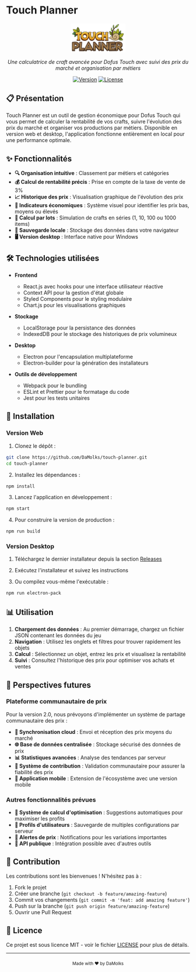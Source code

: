 # Touch Planner

<div align="center">

<img src="https://raw.githubusercontent.com/DaMolks/touch-planner/main/assets/icon.png" alt="Touch Planner Logo" width="150"/>

*Une calculatrice de craft avancée pour Dofus Touch avec suivi des prix du marché et organisation par métiers*

[![Version](https://img.shields.io/badge/version-1.0.0-blue.svg)](https://github.com/DaMolks/touch-planner/releases/tag/v1.0.0)
[![License](https://img.shields.io/badge/license-MIT-green.svg)](https://github.com/DaMolks/touch-planner/blob/main/LICENSE)

</div>

## 📋 Présentation

Touch Planner est un outil de gestion économique pour Dofus Touch qui vous permet de calculer la rentabilité de vos crafts, suivre l'évolution des prix du marché et organiser vos productions par métiers. Disponible en version web et desktop, l'application fonctionne entièrement en local pour une performance optimale.

## ✨ Fonctionnalités

- **🔍 Organisation intuitive** : Classement par métiers et catégories
- **💰 Calcul de rentabilité précis** : Prise en compte de la taxe de vente de 3%
- **📈 Historique des prix** : Visualisation graphique de l'évolution des prix
- **🚦 Indicateurs économiques** : Système visuel pour identifier les prix bas, moyens ou élevés
- **🔄 Calcul par lots** : Simulation de crafts en séries (1, 10, 100 ou 1000 items)
- **💾 Sauvegarde locale** : Stockage des données dans votre navigateur
- **🖥️ Version desktop** : Interface native pour Windows

## 🛠️ Technologies utilisées

- **Frontend**
  - React.js avec hooks pour une interface utilisateur réactive
  - Context API pour la gestion d'état globale
  - Styled Components pour le styling modulaire
  - Chart.js pour les visualisations graphiques
  
- **Stockage**
  - LocalStorage pour la persistance des données
  - IndexedDB pour le stockage des historiques de prix volumineux
  
- **Desktop**
  - Electron pour l'encapsulation multiplateforme
  - Electron-builder pour la génération des installateurs

- **Outils de développement**
  - Webpack pour le bundling
  - ESLint et Prettier pour le formatage du code
  - Jest pour les tests unitaires

## 🚀 Installation

### Version Web

1. Clonez le dépôt :
```bash
git clone https://github.com/DaMolks/touch-planner.git
cd touch-planner
```

2. Installez les dépendances :
```bash
npm install
```

3. Lancez l'application en développement :
```bash
npm start
```

4. Pour construire la version de production :
```bash
npm run build
```

### Version Desktop

1. Téléchargez le dernier installateur depuis la section [Releases](https://github.com/DaMolks/touch-planner/releases)

2. Exécutez l'installateur et suivez les instructions

3. Ou compilez vous-même l'exécutable :
```bash
npm run electron-pack
```

## 📊 Utilisation

1. **Chargement des données** : Au premier démarrage, chargez un fichier JSON contenant les données du jeu
2. **Navigation** : Utilisez les onglets et filtres pour trouver rapidement les objets
3. **Calcul** : Sélectionnez un objet, entrez les prix et visualisez la rentabilité
4. **Suivi** : Consultez l'historique des prix pour optimiser vos achats et ventes

## 🔮 Perspectives futures

### Plateforme communautaire de prix

Pour la version 2.0, nous prévoyons d'implémenter un système de partage communautaire des prix :

- **📡 Synchronisation cloud** : Envoi et réception des prix moyens du marché
- **🌐 Base de données centralisée** : Stockage sécurisé des données de prix
- **📊 Statistiques avancées** : Analyse des tendances par serveur
- **🔐 Système de contribution** : Validation communautaire pour assurer la fiabilité des prix
- **📱 Application mobile** : Extension de l'écosystème avec une version mobile

### Autres fonctionnalités prévues

- **🧮 Système de calcul d'optimisation** : Suggestions automatiques pour maximiser les profits
- **📑 Profils d'utilisateurs** : Sauvegarde de multiples configurations par serveur
- **🔔 Alertes de prix** : Notifications pour les variations importantes
- **🧩 API publique** : Intégration possible avec d'autres outils

## 🤝 Contribution

Les contributions sont les bienvenues ! N'hésitez pas à :

1. Fork le projet
2. Créer une branche (`git checkout -b feature/amazing-feature`)
3. Commit vos changements (`git commit -m 'feat: add amazing feature'`)
4. Push sur la branche (`git push origin feature/amazing-feature`)
5. Ouvrir une Pull Request

## 📜 Licence

Ce projet est sous licence MIT - voir le fichier [LICENSE](LICENSE) pour plus de détails.

---

<div align="center">
  <sub>Made with ❤️ by DaMolks</sub>
</div>
